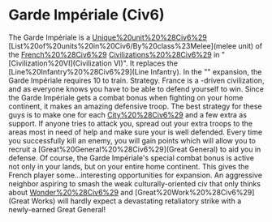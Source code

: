 # Garde Impériale (Civ6)

The Garde Impériale is a [Unique%20unit%20%28Civ6%29](unique) [List%20of%20units%20in%20Civ6/By%20class%23Melee](melee unit) of the [French%20%28Civ6%29](French) [Civilizations%20%28Civ6%29](civilization) in "[Civilization%20VI](Civilization VI)". It replaces the [Line%20Infantry%20%28Civ6%29](Line Infantry).
In the "" expansion, the Garde Impériale requires 10 to train.
Strategy.
France is a -driven civilization, and as everyone knows you have to be able to defend yourself to win. Since the Garde Impériale gets a combat bonus when fighting on your home continent, it makes an amazing defensive troop. The best strategy for these guys is to make one for each [City%20%28Civ6%29](city) and a few extra as support. If anyone tries to attack you, spread out your extra troops to the areas most in need of help and make sure your is well defended. Every time you successfully kill an enemy, you will gain points which will allow you to recruit a [Great%20General%20%28Civ6%29](Great General) to aid you in defense.
Of course, the Garde Impériale's special combat bonus is active not only in your lands, but on your entire home continent. This gives the French player some...interesting opportunities for expansion. An aggressive neighbor aspiring to smash the weak culturally-oriented civ that only thinks about [Wonder%20%28Civ6%29](wonders) and [Great%20Work%20%28Civ6%29](Great Works) will hardly expect a devastating retaliatory strike with a newly-earned Great General!